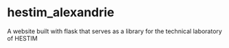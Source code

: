 # hestim_alexandrie
A website built with flask that serves as a library for the technical laboratory of HESTIM
